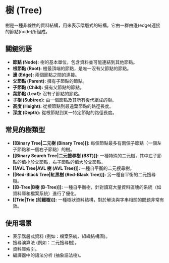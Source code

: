 # 樹 (Tree)
樹是一種非線性的資料結構，用來表示階層式的結構。它由一群由邊(edge)連接的節點(node)所組成。

## 關鍵術語
- **節點 (Node):** 樹的基本單位，包含資料並可能連結到其他節點。
- **根節點 (Root):** 樹最頂端的節點，是唯一沒有父節點的節點。
- **邊 (Edge):** 兩個節點之間的連接。
- **父節點 (Parent):** 擁有子節點的節點。
- **子節點 (Child):** 擁有父節點的節點。
- **葉節點 (Leaf):** 沒有子節點的節點。
- **子樹 (Subtree):** 由一個節點及其所有後代組成的樹。
- **高度 (Height):** 從根節點到最遠葉節點的路徑長度。
- **深度 (Depth):** 從根節點到某一特定節點的路徑長度。

## 常見的樹類型
- **[[Binary Tree|二元樹 (Binary Tree)]]:** 每個節點最多有兩個子節點（一個左子節點和一個右子節點）的樹。
- **[[Binary Search Tree|二元搜尋樹 (BST)]]:** 一種特殊的二元樹，其中左子節點的值小於父節點，右子節點的值大於父節點。
- **[[AVL Tree|AVL 樹 (AVL Tree)]]:** 一種自平衡的二元搜尋樹。
- **[[Red-Black Tree|紅黑樹 (Red-Black Tree)]]:** 另一種自平衡的二元搜尋樹。
- **[[B-Tree|B樹 (B-Tree)]]:** 一種自平衡樹，針對讀寫大量資料區塊的系統（如資料庫和檔案系統）進行了優化。
- **[[Trie|Trie (前綴樹)]]:** 一種樹狀資料結構，對於解決與字串相關的問題非常有效。

## 使用場景
- 表示階層式資料 (例如：檔案系統、組織結構圖)。
- 搜尋演算法 (例如：二元搜尋樹)。
- 資料庫索引。
- 編譯器中的語法分析 (抽象語法樹)。
